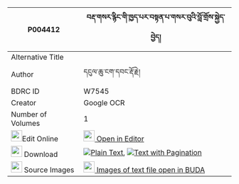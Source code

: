 |P004412|བརྡ་གསར་རྙིང་གི་ཁྱད་པར་བསྟན་པ་གསར་བུའི་བློ་གྲོས་སྐྱེད་བྱེད། 
| --- | --- 
|Alternative Title |
|Author| དངུལ་ཆུ་ངག་དབང་རྡོ་རྗེ།
|BDRC ID | W7545
|Creator | Google OCR
|Number of Volumes| 1
|<img width="25" src="https://img.icons8.com/color/25/000000/edit-property.png">Edit Online| [<img width="25" src="https://avatars.githubusercontent.com/u/45091458?s=200&v=4"> Open in Editor](http://editor.openpecha.org/P004412)
|<img width="25" src="https://img.icons8.com/fluent/48/000000/download-2.png"/>  Download | [![](https://img.icons8.com/color/20/000000/txt.png)Plain Text](https://github.com/Openpecha/P004412/releases/download/v1/da_sarnying_gi_khyepar_tenpa_s_plain_P004412.zip), [![](https://img.icons8.com/color/20/000000/txt.png)Text with Pagination](https://github.com/Openpecha/P004412/releases/download/v1/da_sarnying_gi_khyepar_tenpa_s_pages_P004412.zip)
|<img width="25" src="https://img.icons8.com/plasticine/100/000000/pictures-folder.png"/>  Source Images | [<img width="25" src="https://library.bdrc.io/icons/BUDA-small.svg"> Images of text file open in BUDA](https://library.bdrc.io/show/bdr:W7545)